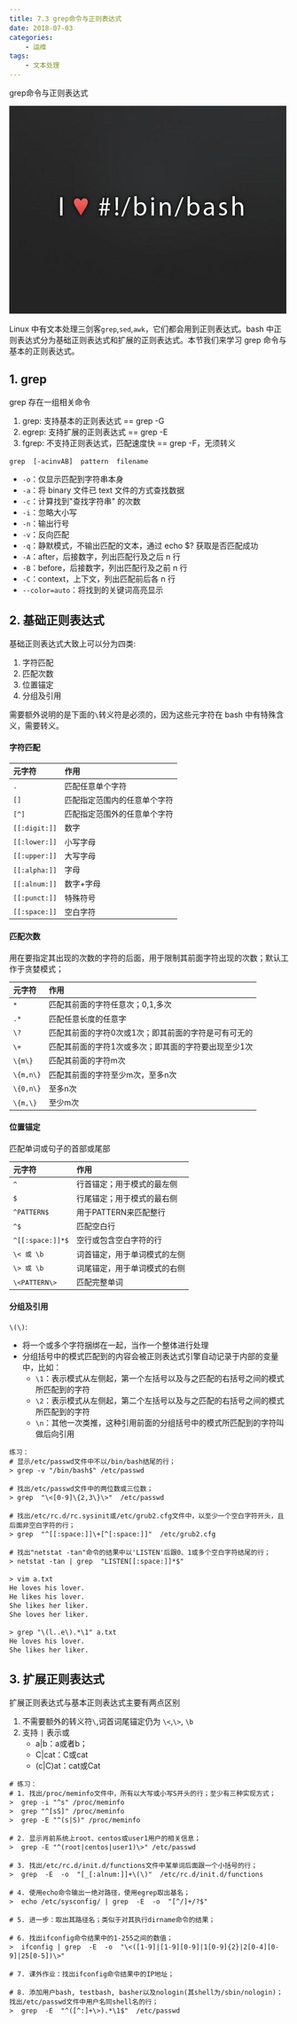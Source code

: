 ```yaml
---
title: 7.3 grep命令与正则表达式
date: 2018-07-03
categories:
    - 运维
tags:
    - 文本处理
---
```


grep命令与正则表达式

![linux-mt](/images/linux_mt/linux_mt.jpg)
<!-- more -->


Linux 中有文本处理三剑客`grep`,`sed`,`awk`，它们都会用到正则表达式。bash 中正则表达式分为基础正则表达式和扩展的正则表达式。本节我们来学习 grep 命令与基本的正则表达式。

## 1. grep
grep 存在一组相关命令
1. grep: 支持基本的正则表达式  == grep -G
2. egrep: 支持扩展的正则表达式  == grep -E
3. fgrep: 不支持正则表达式，匹配速度快  == grep -F，无须转义

`grep  [-acinvAB]  pattern  filename`
- `-o`：仅显示匹配到字符串本身
- `-a`：将 binary 文件已 text 文件的方式查找数据
- `-c`：计算找到"查找字符串" 的次数
- `-i`：忽略大小写
- `-n`：输出行号
- `-v`：反向匹配
- `-q`：静默模式，不输出匹配的文本，通过 echo $? 获取是否匹配成功
- `-A`：after，后接数字，列出匹配行及之后 n 行
- `-B`：before，后接数字，列出匹配行及之前 n 行
- `-C`：context，上下文，列出匹配前后各 n 行
- `--color=auto`：将找到的关键词高亮显示


## 2. 基础正则表达式
基础正则表达式大致上可以分为四类:
1. 字符匹配
1. 匹配次数
2. 位置锚定
3. 分组及引用

需要额外说明的是下面的`\`转义符是必须的，因为这些元字符在 bash 中有特殊含义，需要转义。

#### 字符匹配

|元字符|作用|
|:---|:---|
|`. `|匹配任意单个字符|
|`[]`|匹配指定范围内的任意单个字符|
|`[^]`|匹配指定范围外的任意单个字符|
|`[[:digit:]]`|数字|
|`[[:lower:]]`|小写字母|
|`[[:upper:]]`|大写字母|
|`[[:alpha:]]`|字母|
|`[[:alnum:]]`|数字+字母|
|`[[:punct:]]`|特殊符号|
|`[[:space:]]`|空白字符|

#### 匹配次数
用在要指定其出现的次数的字符的后面，用于限制其前面字符出现的次数；默认工作于贪婪模式；

|元字符|作用|
|:---|:---|
|`*`   |匹配其前面的字符任意次；0,1,多次|
|`.*`  |匹配任意长度的任意字|
|`\?`  |匹配其前面的字符0次或1次；即其前面的字符是可有可无的|
|`\+`  |匹配其前面的字符1次或多次；即其面的字符要出现至少1次|
|`\{m\}`|匹配其前面的字符m次|
|`\{m,n\}`|匹配其前面的字符至少m次，至多n次|
|`\{0,n\}`|至多n次|
|`\{m,\}` |至少m次|

#### 位置锚定
匹配单词或句子的首部或尾部

|元字符|作用|
|:---|:---|
|`^`             |行首锚定；用于模式的最左侧|
|`$`             |行尾锚定；用于模式的最右侧|
|`^PATTERN$`     |用于PATTERN来匹配整行|
|`^$`            |匹配空白行|
|`^[[:space:]]*$`|空行或包含空白字符的行|
|`\< 或 \b`      |词首锚定，用于单词模式的左侧|
|`\> 或 \b`      |词尾锚定，用于单词模式的右侧|
|`\<PATTERN\>`   |匹配完整单词|

#### 分组及引用
`\(\)`:
- 将一个或多个字符捆绑在一起，当作一个整体进行处理
- 分组括号中的模式匹配到的内容会被正则表达式引擎自动记录于内部的变量中，比如：
	- `\1`：表示模式从左侧起，第一个左括号以及与之匹配的右括号之间的模式所匹配到的字符
	- `\2`：表示模式从左侧起，第二个左括号以及与之匹配的右括号之间的模式所匹配到的字符
	- `\n`：其他一次类推，这种引用前面的分组括号中的模式所匹配到的字符叫做后向引用

```					
练习：
# 显示/etc/passwd文件中不以/bin/bash结尾的行；
> grep -v "/bin/bash$" /etc/passwd

# 找出/etc/passwd文件中的两位数或三位数；
> grep  "\<[0-9]\{2,3\}\>"  /etc/passwd

# 找出/etc/rc.d/rc.sysinit或/etc/grub2.cfg文件中，以至少一个空白字符开头，且后面非空白字符的行；
> grep  "^[[:space:]]\+[^[:space:]]"  /etc/grub2.cfg

# 找出"netstat -tan"命令的结果中以'LISTEN'后跟0、1或多个空白字符结尾的行；
> netstat -tan | grep  "LISTEN[[:space:]]*$"

> vim a.txt
He loves his lover.
He likes his lover.
She likes her liker.
She loves her liker.

> grep "\(l..e\).*\1" a.txt
He loves his lover.
She likes her liker.
```

## 3. 扩展正则表达式
扩展正则表达式与基本正则表达式主要有两点区别
1. 不需要额外的转义符`\`,词首词尾锚定仍为 `\<`,`\>`, `\b`
2. 支持 `|` 表示或
	- a|b：a或者b；
	- C|cat：C或cat
	- (c|C)at：cat或Cat

```
# 练习：
# 1. 找出/proc/meminfo文件中，所有以大写或小写S开头的行；至少有三种实现方式；
>  grep -i "^s" /proc/meminfo
>  grep "^[sS]" /proc/meminfo
>  grep -E "^(s|S)" /proc/meminfo

# 2. 显示肖前系统上root、centos或user1用户的相关信息；
>  grep -E "^(root|centos|user1)\>" /etc/passwd

# 3. 找出/etc/rc.d/init.d/functions文件中某单词后面跟一个小括号的行；
>  grep  -E  -o  "[_[:alnum:]]+\(\)"  /etc/rc.d/init.d/functions

# 4. 使用echo命令输出一绝对路径，使用egrep取出基名；
>  echo /etc/sysconfig/ | grep  -E  -o  "[^/]+/?$"

# 5. 进一步：取出其路径名；类似于对其执行dirname命令的结果；

# 6. 找出ifconfig命令结果中的1-255之间的数值；
>  ifconfig | grep  -E  -o  "\<([1-9]|[1-9][0-9]|1[0-9]{2}|2[0-4][0-9]|25[0-5])\>"

# 7. 课外作业：找出ifconfig命令结果中的IP地址；

# 8. 添加用户bash, testbash, basher以及nologin(其shell为/sbin/nologin)；找出/etc/passwd文件中用户名同shell名的行；
>  grep  -E  "^([^:]+\>).*\1$"  /etc/passwd
```
